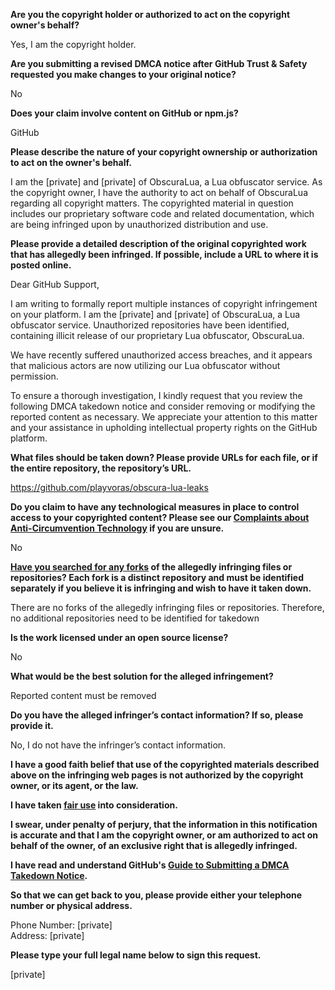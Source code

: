 **Are you the copyright holder or authorized to act on the copyright owner's behalf?**

Yes, I am the copyright holder.

**Are you submitting a revised DMCA notice after GitHub Trust & Safety requested you make changes to your original notice?**

No

**Does your claim involve content on GitHub or npm.js?**

GitHub

**Please describe the nature of your copyright ownership or authorization to act on the owner's behalf.**

I am the [private] and [private] of ObscuraLua, a Lua obfuscator service. As the copyright owner, I have the authority to act on behalf of ObscuraLua regarding all copyright matters. The copyrighted material in question includes our proprietary software code and related documentation, which are being infringed upon by unauthorized distribution and use.

**Please provide a detailed description of the original copyrighted work that has allegedly been infringed. If possible, include a URL to where it is posted online.**

Dear GitHub Support,

I am writing to formally report multiple instances of copyright infringement on your platform. I am the [private] and [private] of ObscuraLua, a Lua obfuscator service. Unauthorized repositories have been identified, containing illicit release of our proprietary Lua obfuscator, ObscuraLua.

We have recently suffered unauthorized access breaches, and it appears that malicious actors are now utilizing our Lua obfuscator without permission.

To ensure a thorough investigation, I kindly request that you review the following DMCA takedown notice and consider removing or modifying the reported content as necessary. We appreciate your attention to this matter and your assistance in upholding intellectual property rights on the GitHub platform.

**What files should be taken down? Please provide URLs for each file, or if the entire repository, the repository’s URL.**

https://github.com/playvoras/obscura-lua-leaks

**Do you claim to have any technological measures in place to control access to your copyrighted content? Please see our <a href="https://docs.github.com/articles/guide-to-submitting-a-dmca-takedown-notice#complaints-about-anti-circumvention-technology">Complaints about Anti-Circumvention Technology</a> if you are unsure.**

No

**<a href="https://docs.github.com/articles/dmca-takedown-policy#b-what-about-forks-or-whats-a-fork">Have you searched for any forks</a> of the allegedly infringing files or repositories? Each fork is a distinct repository and must be identified separately if you believe it is infringing and wish to have it taken down.**

There are no forks of the allegedly infringing files or repositories. Therefore, no additional repositories need to be identified for takedown

**Is the work licensed under an open source license?**

No

**What would be the best solution for the alleged infringement?**

Reported content must be removed

**Do you have the alleged infringer’s contact information? If so, please provide it.**

No, I do not have the infringer’s contact information.

**I have a good faith belief that use of the copyrighted materials described above on the infringing web pages is not authorized by the copyright owner, or its agent, or the law.**

**I have taken <a href="https://www.lumendatabase.org/topics/22">fair use</a> into consideration.**

**I swear, under penalty of perjury, that the information in this notification is accurate and that I am the copyright owner, or am authorized to act on behalf of the owner, of an exclusive right that is allegedly infringed.**

**I have read and understand GitHub's <a href="https://docs.github.com/articles/guide-to-submitting-a-dmca-takedown-notice/">Guide to Submitting a DMCA Takedown Notice</a>.**

**So that we can get back to you, please provide either your telephone number or physical address.**

Phone Number: [private]  
Address: [private]

**Please type your full legal name below to sign this request.**

[private]  
